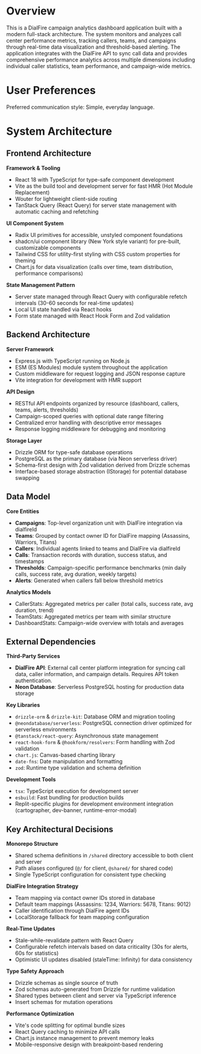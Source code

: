 # Overview

This is a DialFire campaign analytics dashboard application built with a modern full-stack architecture. The system monitors and analyzes call center performance metrics, tracking callers, teams, and campaigns through real-time data visualization and threshold-based alerting. The application integrates with the DialFire API to sync call data and provides comprehensive performance analytics across multiple dimensions including individual caller statistics, team performance, and campaign-wide metrics.

# User Preferences

Preferred communication style: Simple, everyday language.

# System Architecture

## Frontend Architecture

**Framework & Tooling**
- React 18 with TypeScript for type-safe component development
- Vite as the build tool and development server for fast HMR (Hot Module Replacement)
- Wouter for lightweight client-side routing
- TanStack Query (React Query) for server state management with automatic caching and refetching

**UI Component System**
- Radix UI primitives for accessible, unstyled component foundations
- shadcn/ui component library (New York style variant) for pre-built, customizable components
- Tailwind CSS for utility-first styling with CSS custom properties for theming
- Chart.js for data visualization (calls over time, team distribution, performance comparisons)

**State Management Pattern**
- Server state managed through React Query with configurable refetch intervals (30-60 seconds for real-time updates)
- Local UI state handled via React hooks
- Form state managed with React Hook Form and Zod validation

## Backend Architecture

**Server Framework**
- Express.js with TypeScript running on Node.js
- ESM (ES Modules) module system throughout the application
- Custom middleware for request logging and JSON response capture
- Vite integration for development with HMR support

**API Design**
- RESTful API endpoints organized by resource (dashboard, callers, teams, alerts, thresholds)
- Campaign-scoped queries with optional date range filtering
- Centralized error handling with descriptive error messages
- Response logging middleware for debugging and monitoring

**Storage Layer**
- Drizzle ORM for type-safe database operations
- PostgreSQL as the primary database (via Neon serverless driver)
- Schema-first design with Zod validation derived from Drizzle schemas
- Interface-based storage abstraction (IStorage) for potential database swapping

## Data Model

**Core Entities**
- **Campaigns**: Top-level organization unit with DialFire integration via dialfireId
- **Teams**: Grouped by contact owner ID for DialFire mapping (Assassins, Warriors, Titans)
- **Callers**: Individual agents linked to teams and DialFire via dialfireId
- **Calls**: Transaction records with duration, success status, and timestamps
- **Thresholds**: Campaign-specific performance benchmarks (min daily calls, success rate, avg duration, weekly targets)
- **Alerts**: Generated when callers fall below threshold metrics

**Analytics Models**
- CallerStats: Aggregated metrics per caller (total calls, success rate, avg duration, trend)
- TeamStats: Aggregated metrics per team with similar structure
- DashboardStats: Campaign-wide overview with totals and averages

## External Dependencies

**Third-Party Services**
- **DialFire API**: External call center platform integration for syncing call data, caller information, and campaign details. Requires API token authentication.
- **Neon Database**: Serverless PostgreSQL hosting for production data storage

**Key Libraries**
- `drizzle-orm` & `drizzle-kit`: Database ORM and migration tooling
- `@neondatabase/serverless`: PostgreSQL connection driver optimized for serverless environments
- `@tanstack/react-query`: Asynchronous state management
- `react-hook-form` & `@hookform/resolvers`: Form handling with Zod validation
- `chart.js`: Canvas-based charting library
- `date-fns`: Date manipulation and formatting
- `zod`: Runtime type validation and schema definition

**Development Tools**
- `tsx`: TypeScript execution for development server
- `esbuild`: Fast bundling for production builds
- Replit-specific plugins for development environment integration (cartographer, dev-banner, runtime-error-modal)

## Key Architectural Decisions

**Monorepo Structure**
- Shared schema definitions in `/shared` directory accessible to both client and server
- Path aliases configured (`@/` for client, `@shared/` for shared code)
- Single TypeScript configuration for consistent type checking

**DialFire Integration Strategy**
- Team mapping via contact owner IDs stored in database
- Default team mappings (Assassins: 1234, Warriors: 5678, Titans: 9012)
- Caller identification through DialFire agent IDs
- LocalStorage fallback for team mapping configuration

**Real-Time Updates**
- Stale-while-revalidate pattern with React Query
- Configurable refetch intervals based on data criticality (30s for alerts, 60s for statistics)
- Optimistic UI updates disabled (staleTime: Infinity) for data consistency

**Type Safety Approach**
- Drizzle schemas as single source of truth
- Zod schemas auto-generated from Drizzle for runtime validation
- Shared types between client and server via TypeScript inference
- Insert schemas for mutation operations

**Performance Optimization**
- Vite's code splitting for optimal bundle sizes
- React Query caching to minimize API calls
- Chart.js instance management to prevent memory leaks
- Mobile-responsive design with breakpoint-based rendering